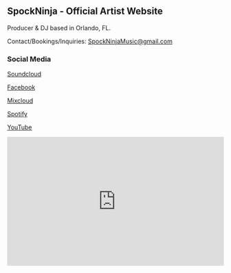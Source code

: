 ## SpockNinja - Official Artist Website

Producer & DJ based in Orlando, FL. 

Contact/Bookings/Inquiries: SpockNinjaMusic@gmail.com

### Social Media

[Soundcloud](https://soundcloud.com/spockninja)

[Facebook](https://www.facebook.com/spockninja/)

[Mixcloud](https://www.mixcloud.com/spockninja/)

[Spotify](https://open.spotify.com/artist/4oZy7tH9cVs2XascZTGYxs)

[YouTube](bit.ly/1WEh24x)

<iframe width="100%" height="300" scrolling="no" frameborder="no" src="https://w.soundcloud.com/player/?url=https%3A//api.soundcloud.com/playlists/364169763&amp;color=%23ff5500&amp;auto_play=false&amp;hide_related=false&amp;show_comments=true&amp;show_user=true&amp;show_reposts=false&amp;show_teaser=true&amp;visual=true"></iframe>